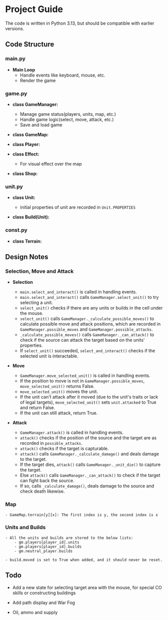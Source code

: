 # Project Guide

The code is written in Python 3.13, but should be compatible with earlier versions.

## Code Structure

### main.py

- **Main Loop**
    - Handle events like keyboard, mouse, etc.
    - Render the game

### game.py

- **class GameManager:**

    - Manage game status(players, units, map, etc.)
    - Handle game logic(select, move, attack, etc.)
    - Save and load game

- **class GameMap:**

- **class Player:**

- **class Effect:**

    - For visual effect over the map

- **class Shop:**


### unit.py

- **class Unit:**

    - initial properties of unit are recorded in `Unit.PROPERTIES`


- **class Build(Unit):**

### const.py

- **class Terrain:**

## Design Notes

### Selection, Move and Attack

- **Selection**
    - `main.select_and_interact()` is called in handling events.
    - `main.select_and_interact()` calls `GameManager.select_unit()` to try selecting a unit.
    - `select_unit()` checks if there are any units or builds in the cell under the mouse.
    - `select_unit()` calls `GameManager._calculate_possible_moves()` to calculate possible move and attack positions, which are recorded in `GameManager.possible_moves` and `GameManager.possible_attacks`.
    - `_calculate_possible_moves()` calls `GameManager._can_attack()` to check if the source can attack the target based on the units' properties.
    - If `select_unit()` succeeded, `select_and_interact()` checks if the selected unit is interactable.

- **Move**
    - `GameManager.move_selected_unit()` is called in handling events.
    - If the position to move is not in `GameManager.possible_moves`, `move_selected_unit()` returns False.
    - `move_selected_unit()` moves the unit.
    - If the unit can't attack after it moved (due to the unit's traits or lack of legal targets), `move_selected_unit()` sets `unit.attacked` to True and return False.
    - If the unit can still attack, return True.

- **Attack**
    - `GameManager.attack()` is called in handling events.
    - `attack()` checks if the position of the source and the target are as recorded in `possible_attacks`.
    - `attack()` checks if the target is capturable.
    - `attack()` calls `GameManager._calculate_damage()` and deals damage to the target.
    - If the target dies, `attack()` calls `GameManager._unit_die()` to capture the target.
    - Else `attack()` calls `GameManager._can_attack()` to check if the target can fight back the source.
    - If so, calls `_calculate_damage()`, deals damage to the source and check death likewise.

### Map

    - GameMap.terrain[y][x]: The first index is y, the second index is x

### Units and Builds

    - All the units and builds are stored to the below lists:
        - gm.players[player_id].units
        - gm.players[player_id].builds
        - gm.neutral_player.builds
    
    - build.moved is set to True when added, and it should never be reset.

## Todo

- Add a new state for selecting target area with the mouse, for special CO skills or constructing buildings

- Add path display and War Fog

- Oil, ammo and supply